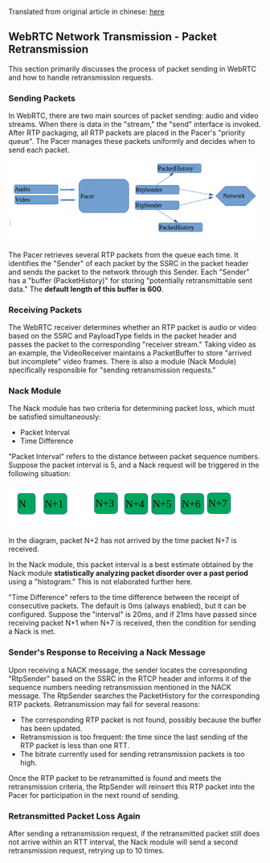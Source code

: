 Translated from original article in chinese: [here](./packets%20retransmition.cn.md)

## WebRTC Network Transmission - Packet Retransmission

This section primarily discusses the process of packet sending in WebRTC and how to handle retransmission requests.

### Sending Packets

In WebRTC, there are two main sources of packet sending: audio and video streams. When there is data in the "stream," the "send" interface is invoked. After RTP packaging, all RTP packets are placed in the Pacer's "priority queue". The Pacer manages these packets uniformly and decides when to send each packet.

![picture1](../materials/pictures/others_p1.png)

The Pacer retrieves several RTP packets from the queue each time. It identifies the "Sender" of each packet by the SSRC in the packet header and sends the packet to the network through this Sender. Each "Sender" has a "buffer (PacketHistory)" for storing "potentially retransmittable sent data." The **default length of this buffer is 600**.

### Receiving Packets 

The WebRTC receiver determines whether an RTP packet is audio or video based on the SSRC and PayloadType fields in the packet header and passes the packet to the corresponding "receiver stream." Taking video as an example, the VideoReceiver maintains a PacketBuffer to store "arrived but incomplete" video frames. There is also a module (Nack Module) specifically responsible for "sending retransmission requests."

### Nack Module

The Nack module has two criteria for determining packet loss, which must be satisfied simultaneously:

* Packet Interval 
* Time Difference

"Packet Interval" refers to the distance between packet sequence numbers. Suppose the packet interval is 5, and a Nack request will be triggered in the following situation:

![picture1](../materials/pictures/others_p2.png)

In the diagram, packet N+2 has not arrived by the time packet N+7 is received.

In the Nack module, this packet interval is a best estimate obtained by the Nack module **statistically analyzing packet disorder over a past period** using a "histogram." This is not elaborated further here.

"Time Difference" refers to the time difference between the receipt of consecutive packets. The default is 0ms (always enabled), but it can be configured. Suppose the "interval" is 20ms, and if 21ms have passed since receiving packet N+1 when N+7 is received, then the condition for sending a Nack is met.

### Sender's Response to Receiving a Nack Message

Upon receiving a NACK message, the sender locates the corresponding "RtpSender" based on the SSRC in the RTCP header and informs it of the sequence numbers needing retransmission mentioned in the NACK message. The RtpSender searches the PacketHistory for the corresponding RTP packets. Retransmission may fail for several reasons:

* The corresponding RTP packet is not found, possibly because the buffer has been updated.
* Retransmission is too frequent: the time since the last sending of the RTP packet is less than one RTT.
* The bitrate currently used for sending retransmission packets is too high.

Once the RTP packet to be retransmitted is found and meets the retransmission criteria, the RtpSender will reinsert this RTP packet into the Pacer for participation in the next round of sending.

### Retransmitted Packet Loss Again

After sending a retransmission request, if the retransmitted packet still does not arrive within an RTT interval, the Nack module will send a second retransmission request, retrying up to 10 times.